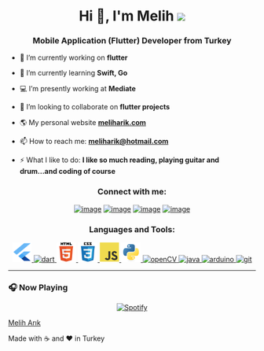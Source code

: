 <h1 align="center">Hi 👋, I'm Melih <img height="40" src="https://emoji.gg/assets/emoji/7333-parrotdance.gif" style="pointer-events:none"></h1>
<h3 align="center">Mobile Application (Flutter) Developer from Turkey</h3>

- 🔭 I’m currently working on **flutter**

- 🌱 I’m currently learning **Swift, Go**

- 💻 I’m presently working at **Mediate**

- 👯 I’m looking to collaborate on **flutter projects**

- 🌎 My personal website **[meliharik.com](https://www.meliharik.dev)**

- 📫 How to reach me: **meliharik@hotmail.com**

- ⚡ What I like to do: **I like so much reading, playing guitar and drum...and coding of course**

<h3 align="center">Connect with me:</h3>
<div align="center">

[![image](https://img.shields.io/badge/LinkedIn-0077B5?style=for-the-badge&logo=linkedin&logoColor=white)](https://www.linkedin.com/in/melihify/)
[![image](https://img.shields.io/badge/Instagram-E4405F?style=for-the-badge&logo=instagram&logoColor=white)](https://www.instagram.com/melihifyy/)
[![image](https://img.shields.io/badge/Twitter-1DA1F2?style=for-the-badge&logo=twitter&logoColor=white)](https://twitter.com/melihify)
[![image](https://img.shields.io/badge/Outlook-0078D4?style=for-the-badge&logo=gmail&logoColor=white)](mailto:produtor.meliharik@hotmail.com)
  
</div>

<h3 align="center">Languages and Tools:</h3>

<p align="center"> 
  <a href="https://flutter.dev/" target="_blank"> 
    <img src="https://raw.githubusercontent.com/dnfield/flutter_svg/7d374d7107561cbd906d7c0ca26fef02cc01e7c8/example/assets/flutter_logo.svg?sanitize=true" alt="flutter" width="40" height="40"/> 
  </a> 
  <a href="https://dart.dev/" target="_blank"> 
    <img src="https://static.cdnlogo.com/logos/d/66/dart.svg" alt="dart" width="40" height="40"/> 
  </a> 
  <a href="https://www.w3.org/html/" target="_blank"> 
    <img src="https://raw.githubusercontent.com/devicons/devicon/master/icons/html5/html5-original-wordmark.svg" alt="html5" width="40" height="40"/> 
  </a>
  <a href="https://www.w3schools.com/css/" target="_blank"> 
    <img src="https://raw.githubusercontent.com/devicons/devicon/master/icons/css3/css3-original-wordmark.svg" alt="css3" width="40" height="40"/> 
  </a> 
  <a href="https://developer.mozilla.org/en-US/docs/Web/JavaScript" target="_blank"> 
    <img src="https://raw.githubusercontent.com/devicons/devicon/master/icons/javascript/javascript-original.svg" alt="javascript" width="40" height="40"/> 
  </a> 
  <a href="https://www.python.org" target="_blank"> 
    <img src="https://raw.githubusercontent.com/devicons/devicon/master/icons/python/python-original.svg" alt="python" width="40" height="40"/> 
  </a>
  <a href="https://opencv.org/" target="_blank"> 
    <img src="https://upload.wikimedia.org/wikipedia/commons/thumb/3/32/OpenCV_Logo_with_text_svg_version.svg/1200px-OpenCV_Logo_with_text_svg_version.svg.png" alt="openCV" width="40" height="40"/> 
  </a> 
  <a href="https://www.java.com/en/" target="_blank"> 
    <img src="https://seeklogo.com/images/J/java-logo-7F8B35BAB3-seeklogo.com.png" alt="java" width="40" height="40"/> 
  </a>
  <a href="https://www.arduino.cc/" target="_blank"> 
    <img src="https://seeklogo.com/images/A/arduino-logo-BC7CBC1DAA-seeklogo.com.png" alt="arduino" width="40" height="40"/> 
  </a>
  <a href="https://git-scm.com/" target="_blank"> 
    <img src="https://www.vectorlogo.zone/logos/git-scm/git-scm-icon.svg" alt="git" width="40" height="40"/> 
  </a>
  
</p>

<!-- <p align= "center"> -->
<!--   <img height= "150" src="https://github-readme-stats.vercel.app/api?username=meliharik&theme=react&show_icons=true&include_all_commits=true" /> -->
<!--   <img height= "150" src="https://github-readme-stats.vercel.app/api/top-langs/?username=meliharik&theme=react&layout=compact" /> -->
<!-- </p> -->

------

### 🎧 Now Playing

[<p align="center"> ![Spotify](https://novatorem-two-lemon.vercel.app/api/spotify)](https://open.spotify.com/user/199wfac2k17k8dj59qndmxm1n)

[Melih Arık](https://github.com/meliharik)

Made with ☕ and ❤️ in Turkey

